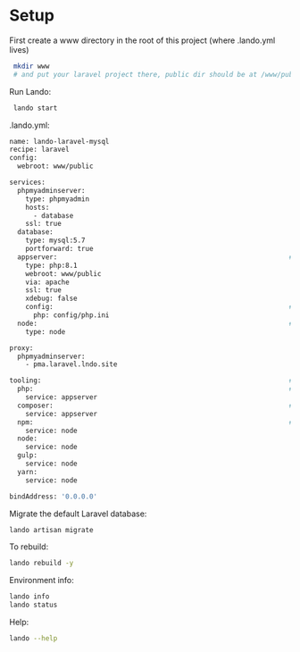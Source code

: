 # Setup

First create a www directory in the root of this project (where .lando.yml lives)

```bash
 mkdir www
 # and put your laravel project there, public dir should be at /www/public
```

Run Lando:

```bash
 lando start
```

.lando.yml:

```bash
name: lando-laravel-mysql
recipe: laravel
config:
  webroot: www/public

services:
  phpmyadminserver:
    type: phpmyadmin
    hosts:
      - database
    ssl: true
  database:
    type: mysql:5.7
    portforward: true
  appserver:                                                          # PHP service
    type: php:8.1
    webroot: www/public
    via: apache
    ssl: true
    xdebug: false
    config:                                                           # Custom config files
      php: config/php.ini
  node:                                                               # For NPM commands
    type: node

proxy:
  phpmyadminserver:
    - pma.laravel.lndo.site

tooling:                                                              # lando artisan commands
  php:                                                                # lando php artisan cache:clear
    service: appserver
  composer:                                                           # lando composer install
    service: appserver
  npm:                                                                # lando npm run dev (to build laravel js)
    service: node
  node:
    service: node
  gulp:
    service: node
  yarn:
    service: node

bindAddress: '0.0.0.0'
```

Migrate the default Laravel database:

```bash
lando artisan migrate
```

To rebuild:

```bash
lando rebuild -y
```

Environment info:

```bash
lando info
lando status
```

Help:

```bash
lando --help
```
